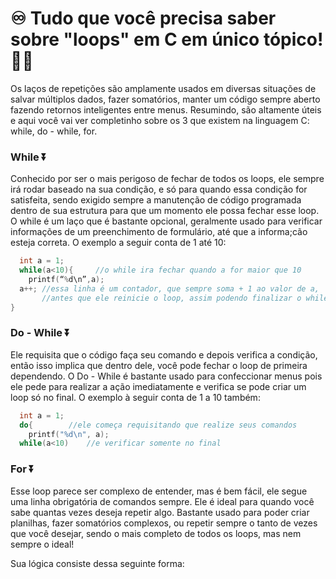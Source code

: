 # ♾️ Tudo que você precisa saber sobre "loops" em C em único tópico!🚨🧨

Os laços de repetições são amplamente usados em diversas situações de salvar múltiplos dados, fazer somatórios, manter um código sempre aberto fazendo retornos inteligentes entre menus. Resumindo, são altamente úteis 
e aqui você vai ver completinho sobre os 3 que existem na linguagem C: while, do - while, for.

### While ⏬

Conhecido por ser o mais perigoso de fechar de todos os loops, ele sempre irá rodar baseado na sua condição, e só para quando essa condição for satisfeita, sendo exigido sempre a manutenção de código programada dentro
de sua estrutura para que um momento ele possa fechar esse loop. O while é um laço que é bastante opcional, geralmente usado para verificar informações de um preenchimento de formulário, até que a informa;cão esteja correta. O exemplo a seguir conta de 1 até 10:

``` C
  int a = 1;
  while(a<10){     //o while ira fechar quando a for maior que 10
    printf(“%d\n”,a);
  a++; //essa linha é um contador, que sempre soma + 1 ao valor de a,
       //antes que ele reinicie o loop, assim podendo finalizar o while em algum momento
}
```

### Do - While ⏬

Ele requisita que o código faça seu comando e depois verifica a condição, então isso implica que dentro dele, você pode fechar o loop de primeira dependendo. O Do - While é bastante usado para confeccionar menus pois ele pede para realizar a ação imediatamente e verifica se pode criar um loop só no final. O exemplo à seguir conta de 1 a 10 também:

``` C
  int a = 1;
  do{        //ele começa requisitando que realize seus comandos
    printf("%d\n", a);
  while(a<10)    //e verificar somente no final
```

### For ⏬

Esse loop parece ser complexo de entender, mas é bem fácil, ele segue uma linha obrigatória de comandos sempre. Ele é ideal para quando você sabe quantas vezes deseja repetir algo. Bastante usado para poder criar planilhas, fazer somatórios complexos, ou repetir sempre o tanto de vezes que você desejar, sendo o mais completo de todos os loops, mas nem sempre o ideal!

Sua lógica consiste dessa seguinte forma:

<div align="center">
</div>

